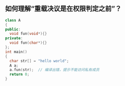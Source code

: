 ## 如何理解“重载决议是在权限判定之前”？
```cpp
class A
{
public:
  void fun(void*){}
private:
  void fun(char*){}
};
int main()
{
  char str[] = "hello world";
  A a;
  a.fun(str);  // 编译出错，提示不能访问私有成员
  return 0;
}
```
